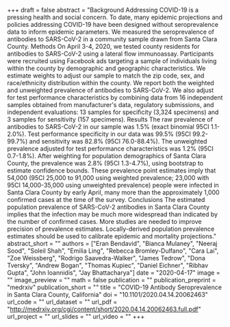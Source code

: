+++
draft = false
abstract = "Background Addressing COVID-19 is a pressing health and social concern. To date, many epidemic projections and policies addressing COVID-19 have been designed without seroprevalence data to inform epidemic parameters. We measured the seroprevalence of antibodies to SARS-CoV-2 in a community sample drawn from Santa Clara County. Methods On April 3-4, 2020, we tested county residents for antibodies to SARS-CoV-2 using a lateral flow immunoassay. Participants were recruited using Facebook ads targeting a sample of individuals living within the county by demographic and geographic characteristics. We estimate weights to adjust our sample to match the zip code, sex, and race/ethnicity distribution within the county. We report both the weighted and unweighted prevalence of antibodies to SARS-CoV-2. We also adjust for test performance characteristics by combining data from 16 independent samples obtained from manufacturer's data, regulatory submissions, and independent evaluations: 13 samples for specificity (3,324 specimens) and 3 samples for sensitivity (157 specimens). Results The raw prevalence of antibodies to SARS-CoV-2 in our sample was 1.5% (exact binomial 95CI 1.1-2.0%). Test performance specificity in our data was 99.5% (95CI 99.2-99.7%) and sensitivity was 82.8% (95CI 76.0-88.4%). The unweighted prevalence adjusted for test performance characteristics was 1.2% (95CI 0.7-1.8%). After weighting for population demographics of Santa Clara County, the prevalence was 2.8% (95CI 1.3-4.7%), using bootstrap to estimate confidence bounds. These prevalence point estimates imply that 54,000 (95CI 25,000 to 91,000 using weighted prevalence; 23,000 with 95CI 14,000-35,000 using unweighted prevalence) people were infected in Santa Clara County by early April, many more than the approximately 1,000 confirmed cases at the time of the survey. Conclusions The estimated population prevalence of SARS-CoV-2 antibodies in Santa Clara County implies that the infection may be much more widespread than indicated by the number of confirmed cases. More studies are needed to improve precision of prevalence estimates. Locally-derived population prevalence estimates should be used to calibrate epidemic and mortality projections."
abstract_short = ""
authors = ["Eran Bendavid", "Bianca Mulaney", "Neeraj Sood", "Soleil Shah", "Emilia Ling", "Rebecca Bromley-Dulfano", "Cara Lai", "Zoe Weissberg", "Rodrigo Saavedra-Walker", "James Tedrow", "Dona Tversky", "Andrew Bogan", "Thomas Kupiec", "Daniel Eichner", "Ribhav Gupta", "John Ioannidis", "Jay Bhattacharya"]
date = "2020-04-17"
image = ""
image_preview = ""
math = false
publication = ""
publication_preprint = "medrxiv"
publication_short = ""
title = "COVID-19 Antibody Seroprevalence in Santa Clara County, California"
doi = "10.1101/2020.04.14.20062463"
url_code = ""
url_dataset = ""
url_pdf = "http://medrxiv.org/cgi/content/short/2020.04.14.20062463.full.pdf"
url_project = ""
url_slides = ""
url_video = ""
+++